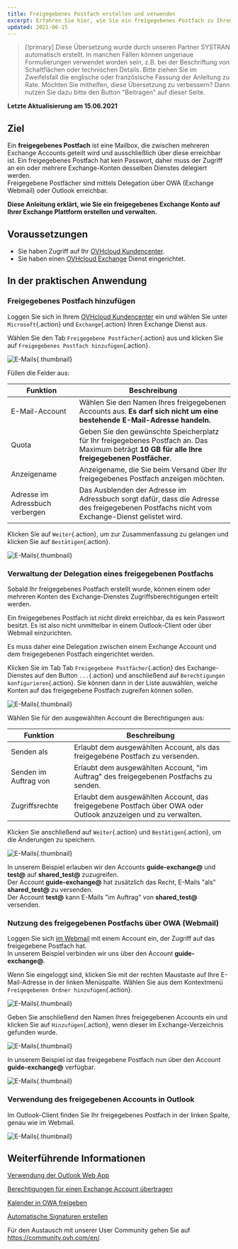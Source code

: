 ```yaml
---
title: Freigegebenes Postfach erstellen und verwenden
excerpt: Erfahren Sie hier, wie Sie ein freigegebenes Postfach zu Ihrem Exchange-Dienst hinzufügen und verwenden
updated: 2021-06-15
---
```


> [!primary]
> Diese Übersetzung wurde durch unseren Partner SYSTRAN automatisch erstellt. In manchen Fällen können ungenaue Formulierungen verwendet worden sein, z.B. bei der Beschriftung von Schaltflächen oder technischen Details. Bitte ziehen Sie im Zweifelsfall die englische oder französische Fassung der Anleitung zu Rate. Möchten Sie mithelfen, diese Übersetzung zu verbessern? Dann nutzen Sie dazu bitte den Button "Beitragen" auf dieser Seite.
>

**Letzte Aktualisierung am 15.06.2021**

## Ziel

Ein **freigegebenes Postfach** ist eine Mailbox, die zwischen mehreren Exchange Accounts geteilt wird und ausschließlich über diese erreichbar ist. Ein freigegebenes Postfach hat kein Passwort, daher muss der Zugriff an ein oder mehrere Exchange-Konten desselben Dienstes delegiert werden.
<br>Freigegebene Postfächer sind mittels Delegation über OWA (Exchange Webmail) oder Outlook erreichbar.

**Diese Anleitung erklärt, wie Sie ein freigegebenes Exchange Konto auf Ihrer Exchange Plattform erstellen und verwalten.**

## Voraussetzungen

- Sie haben Zugriff auf Ihr [OVHcloud Kundencenter](https://www.ovh.com/auth/?action=gotomanager&from=https://www.ovh.de/&ovhSubsidiary=de).
- Sie haben einen [OVHcloud Exchange](https://www.ovhcloud.com/de/emails/hosted-exchange/) Dienst eingerichtet.

## In der praktischen Anwendung

### Freigegebenes Postfach hinzufügen

Loggen Sie sich in Ihrem [OVHcloud Kundencenter](https://www.ovh.com/auth/?action=gotomanager&from=https://www.ovh.de/&ovhSubsidiary=de) ein und wählen Sie unter `Microsoft`{.action} und `Exchange`{.action} Ihren Exchange Dienst aus.

Wählen Sie den Tab `Freigegebene Postfächer`{.action} aus und klicken Sie auf `Freigegebenes Postfach hinzufügen`{.action}.

![E-Mails](images/exchange-shared_accounts01.png){.thumbnail}

Füllen die Felder aus:

|Funktion|Beschreibung|
|---|---|
|E-Mail-Account|Wählen Sie den Namen Ihres freigegebenen Accounts aus. **Es darf sich nicht um eine bestehende E-Mail-Adresse handeln.**|
|Quota|Geben Sie den gewünschte Speicherplatz für Ihr freigegebenes Postfach an. Das Maximum beträgt **10 GB für alle Ihre freigegebenen Postfächer**.|
|Anzeigename|Anzeigename, die Sie beim Versand über Ihr freigegebenes Postfach anzeigen möchten.|
|Adresse im Adressbuch verbergen|Das Ausblenden der Adresse im Adressbuch sorgt dafür, dass die Adresse des freigegebenen Postfachs nicht vom Exchange-Dienst gelistet wird.|

Klicken Sie auf `Weiter`{.action}, um zur Zusammenfassung zu gelangen und klicken Sie auf `Bestätigen`{.action}.

![E-Mails](images/exchange-shared_accounts02.png){.thumbnail}

### Verwaltung der Delegation eines freigegebenen Postfachs

Sobald Ihr freigegebenes Postfach erstellt wurde, können einem oder mehreren Konten des Exchange-Dienstes Zugriffsberechtigungen erteilt werden.

Ein freigegebenes Postfach ist nicht direkt erreichbar, da es kein Passwort besitzt. Es ist also nicht unmittelbar in einem Outlook-Client oder über Webmail einzurichten.

Es muss daher eine Delegation zwischen einem Exchange Account und dem freigegebenen Postfach eingerichtet werden.

Klicken Sie im Tab Tab `Freigegebene Postfächer`{.action} des Exchange-Dienstes auf den Button `...`{.action} und anschließend auf `Berechtigungen konfigurieren`{.action}. Sie können dann in der Liste auswählen, welche Konten auf das freigegebene Postfach zugreifen können sollen.

![E-Mails](images/exchange-shared_accounts03.png){.thumbnail}

Wählen Sie für den ausgewählten Account die Berechtigungen aus:

|Funktion|Beschreibung|
|---|---|
|Senden als|Erlaubt dem ausgewählten Account, als das freigegebene Postfach zu versenden.|
|Senden im Auftrag von|Erlaubt dem ausgewählten Account, "im Auftrag" des freigegebenen Postfachs zu senden.|
|Zugriffsrechte|Erlaubt dem ausgewählten Account, das freigegebene Postfach über OWA oder Outlook anzuzeigen und zu verwalten.|

Klicken Sie anschließend auf `Weiter`{.action} und `Bestätigen`{.action}, um die Änderungen zu speichern.

![E-Mails](images/exchange-shared_accounts04.png){.thumbnail}

In unserem Beispiel erlauben wir den Accounts **guide-exchange@** und **test@** auf **shared_test@** zuzugreifen.
<br>Der Account **guide-exchange@** hat zusätzlich das Recht, E-Mails "als" **shared_test@** zu versenden.
<br>Der Account **test@** kann E-Mails "im Auftrag" von **shared_test@** versenden.

### Nutzung des freigegebenen Postfachs über OWA (Webmail)

Loggen Sie sich [im Webmail](https://www.ovh.de/mail/) mit einem Account ein, der Zugriff auf das freigegebene Postfach hat.
<br>In unserem Beispiel verbinden wir uns über den Account **guide-exchange@**.

Wenn Sie eingeloggt sind, klicken Sie mit der rechten Maustaste auf Ihre E-Mail-Adresse in der linken Menüspalte. Wählen Sie aus dem Kontextmenü `Freigegebenen Ordner hinzufügen`{.action}. 

![E-Mails](images/exchange-shared_accounts05.png){.thumbnail}

Geben Sie anschließend den Namen Ihres freigegebenen Accounts ein und klicken Sie auf `Hinzufügen`{.action}, wenn dieser im Exchange-Verzeichnis gefunden wurde.

![E-Mails](images/exchange-shared_accounts06.png){.thumbnail}

In unserem Beispiel ist das freigegebene Postfach nun über den Account **guide-exchange@** verfügbar.

![E-Mails](images/exchange-shared_accounts07.png){.thumbnail}


### Verwendung des freigegebenen Accounts in Outlook

Im Outlook-Client finden Sie Ihr freigegebenes Postfach in der linken Spalte, genau wie im Webmail.

![E-Mails](images/exchange-shared_accounts10.png){.thumbnail}

## Weiterführende Informationen

[Verwendung der Outlook Web App](/pages/web/emails/email_owa)

[Berechtigungen für einen Exchange Account übertragen](/pages/web/microsoft-collaborative-solutions/feature_delegation)

[Kalender in OWA freigeben](/pages/web/microsoft-collaborative-solutions/owa_calendar_sharing)

[Automatische Signaturen erstellen](/pages/web/microsoft-collaborative-solutions/feature_footers)

Für den Austausch mit unserer User Community gehen Sie auf <https://community.ovh.com/en/>.
